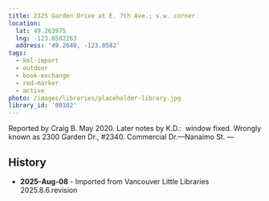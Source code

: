 ```yaml
---
title: 2325 Garden Drive at E. 7th Ave.; s.w. corner.
location:
  lat: 49.263975
  lng: -123.0582263
  address: '49.2640, -123.0582'
tags:
  - kml-import
  - outdoor
  - book-exchange
  - red-marker
  - active
photo: /images/libraries/placeholder-library.jpg
library_id: '00102'
---
```

Reported by Craig B. May 2020.
Later notes by K.D.:  window fixed.
Wrongly known as 2300 Garden Dr., #2340.
Commercial Dr.—Nanaimo St.
—

## History
- **2025-Aug-08** - Imported from Vancouver Little Libraries 2025.8.6.revision
